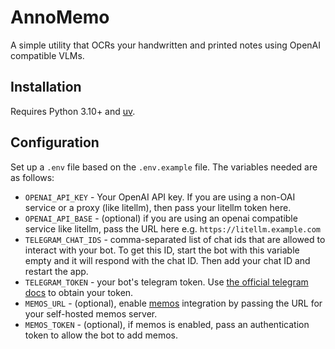 # AnnoMemo

A simple utility that OCRs your handwritten and printed notes using OpenAI compatible VLMs.

## Installation

Requires Python 3.10+ and [uv](https://docs.astral.sh/uv/).

## Configuration

Set up a `.env` file based on the `.env.example` file. The variables needed are as follows:

- `OPENAI_API_KEY` - Your OpenAI API key. If you are using a non-OAI service or a proxy (like litellm), then pass your litellm token here.
- `OPENAI_API_BASE` - (optional) if you are using an openai compatible service like litellm, pass the URL here e.g. `https://litellm.example.com`
- `TELEGRAM_CHAT_IDS` - comma-separated list of chat ids that are allowed to interact with your bot. To get this ID, start the bot with this variable empty and it will respond with the chat ID. Then add your chat ID and restart the app.
- `TELEGRAM_TOKEN` - your bot's telegram token. Use [the official telegram docs](https://core.telegram.org/bots/tutorial#obtain-your-bot-token) to obtain your token.
- `MEMOS_URL` - (optional), enable [memos](https://www.usememos.com/) integration by passing the URL for your self-hosted memos server.
- `MEMOS_TOKEN` - (optional), if memos is enabled, pass an authentication token to allow the bot to add memos.
